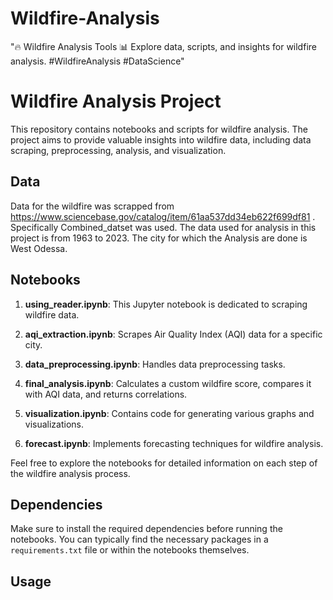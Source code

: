 # Wildfire-Analysis
"🔥 Wildfire Analysis Tools 📊  Explore data, scripts, and insights for wildfire analysis. #WildfireAnalysis #DataScience"
# Wildfire Analysis Project

This repository contains notebooks and scripts for wildfire analysis. The project aims to provide valuable insights into wildfire data, including data scraping, preprocessing, analysis, and visualization.

## Data 
Data for the wildfire was scrapped from https://www.sciencebase.gov/catalog/item/61aa537dd34eb622f699df81 . Specifically Combined_datset was used. The data used for analysis in this
project is from 1963 to 2023. The city for which the Analysis are done is West Odessa.

## Notebooks

1. **using_reader.ipynb**: This Jupyter notebook is dedicated to scraping wildfire data.

2. **aqi_extraction.ipynb**: Scrapes Air Quality Index (AQI) data for a specific city.

3. **data_preprocessing.ipynb**: Handles data preprocessing tasks.

4. **final_analysis.ipynb**: Calculates a custom wildfire score, compares it with AQI data, and returns correlations.

5. **visualization.ipynb**: Contains code for generating various graphs and visualizations.

6. **forecast.ipynb**: Implements forecasting techniques for wildfire analysis.

Feel free to explore the notebooks for detailed information on each step of the wildfire analysis process.

## Dependencies

Make sure to install the required dependencies before running the notebooks. You can typically find the necessary packages in a `requirements.txt` file or within the notebooks themselves.

## Usage
